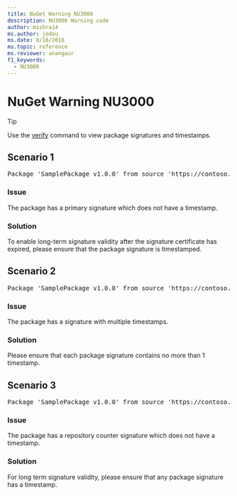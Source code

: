 ```yaml
---
title: NuGet Warning NU3000
description: NU3000 Warning code
author: mishra14
ms.author: jodou
ms.date: 8/16/2018
ms.topic: reference
ms.reviewer: anangaur
f1_keywords: 
  - NU3000
---
```


# NuGet Warning NU3000

> [!Tip]
> Use the [verify](../cli-reference/cli-ref-verify.md) command to view package signatures and timestamps.

## Scenario 1

<pre>Package 'SamplePackage v1.0.0' from source 'https://contoso.com/index.json': The primary signature does not have a timestamp.</pre>

### Issue

The package has a primary signature which does not have a timestamp.


### Solution

To enable long-term signature validity after the signature certificate has expired, please ensure that the package signature is timestamped.



## Scenario 2

<pre>Package 'SamplePackage v1.0.0' from source 'https://contoso.com/index.json': Multiple timestamps are not accepted.</pre>

### Issue

The package has a signature with multiple timestamps.


### Solution

Please ensure that each package signature contains no more than 1 timestamp.



## Scenario 3

<pre>Package 'SamplePackage v1.0.0' from source 'https://contoso.com/index.json': The repository countersignature does not have a timestamp.</pre>

### Issue

The package has a repository counter signature which does not have a timestamp.


### Solution

For long term signature validity, please ensure that any package signature has a timestamp.


